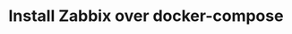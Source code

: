 # Install Zabbix over docker-compose

[](https://www.reddit.com/r/zabbix/comments/16jnhul/comment/k0rw7bg/?utm_source=share&utm_medium=web2x&context=3)

[](https://www.heyvaldemar.com/install-zabbix-using-docker-compose/)

[](https://www.zabbix.com/documentation/current/en/manual/installation)

